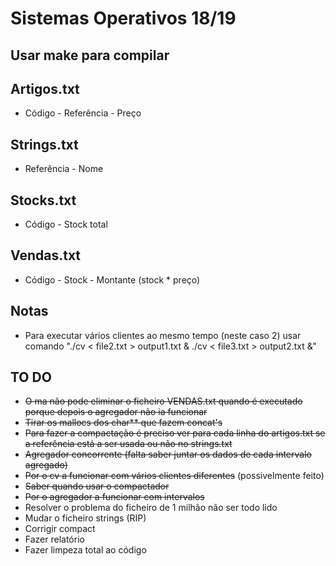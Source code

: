 # Sistemas Operativos 18/19

## Usar make para compilar

## Artigos.txt

* Código - Referência - Preço  

## Strings.txt

* Referência - Nome

## Stocks.txt

* Código - Stock total

## Vendas.txt

* Código - Stock - Montante (stock * preço)

## Notas

* Para executar vários clientes ao mesmo tempo (neste caso 2) usar comando "./cv < file2.txt > output1.txt & ./cv < file3.txt > output2.txt &"

## TO DO

* ~~O ma não pode eliminar o ficheiro VENDAS.txt quando é executado porque depois o agregador não ia funcionar~~
* ~~Tirar os mallocs dos char** que fazem concat's~~
* ~~Para fazer a compactação é preciso ver para cada linha do artigos.txt se a referência está a ser usada ou não no strings.txt~~
* ~~Agregador concorrente (falta saber juntar os dados de cada intervalo agregado)~~
* ~~Por o cv a funcionar com vários clientes diferentes~~ (possivelmente feito)
* ~~Saber quando usar o compactador~~
* ~~Por o agregador a funcionar com intervalos~~
* Resolver o problema do ficheiro de 1 milhão não ser todo lido
* Mudar o ficheiro strings (RIP)
* Corrigir compact
* Fazer relatório
* Fazer limpeza total ao código
